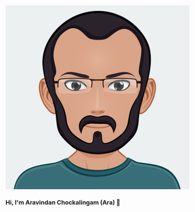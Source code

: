 ![My Avatar](images/myAvatar.svg)
### Hi, I'm Aravindan Chockalingam (Ara) 👋

<!--
**aravindc/aravindc** is a ✨ _special_ ✨ repository because its `README.md` (this file) appears on your GitHub profile.

￼
Here are some ideas to get you started:

- 🔭 I’m currently working on Solr / Elasticsearch migration
- 🌱 I’m currently learning React
- 👯 I’m looking to collaborate on ...
- 🤔 I’m looking for help with ...
- 💬 Ask me about Unica Campaign Management solutions
- 📫 How to reach me: @arachockalingam / 
- 😄 Pronouns: ...
- ⚡ Fun fact: ...
-->
